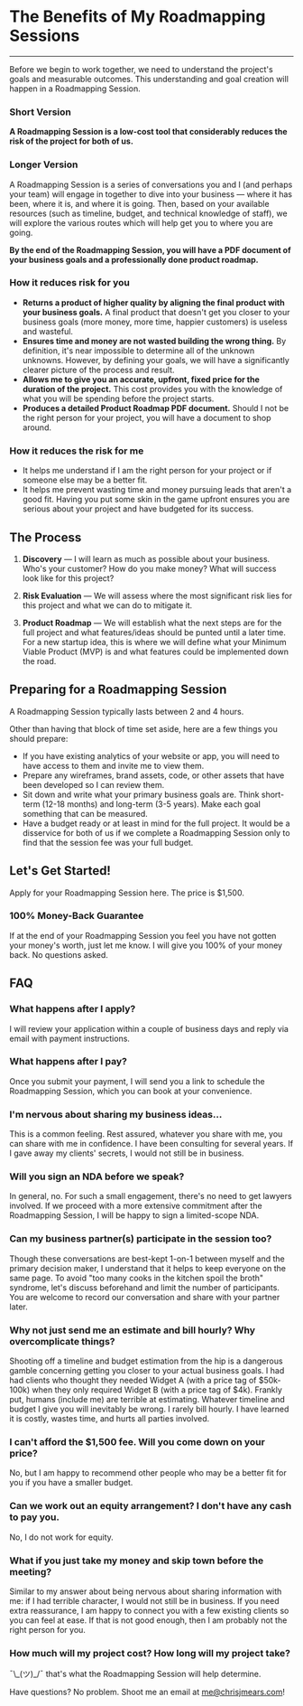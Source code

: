 # The Benefits of My Roadmapping Sessions
<hr class="star-primary">

Before we begin to work together, we need to understand the project's goals and measurable outcomes. This understanding and goal creation will happen in a Roadmapping Session.

### Short Version

**A Roadmapping Session is a low-cost tool that considerably reduces the risk of the project for both of us.**

### Longer Version

A Roadmapping Session is a series of conversations you and I (and perhaps your team) will engage in together to dive into your business — where it has been, where it is, and where it is going. Then, based on your available resources (such as timeline, budget, and technical knowledge of staff), we will explore the various routes which will help get you to where you are going.

**By the end of the Roadmapping Session, you will have a PDF document of your business goals and a professionally done product roadmap.**

### How it reduces risk for you

* **Returns a product of higher quality by aligning the final product with your business goals.** A final product that doesn't get you closer to your business goals (more money, more time, happier customers) is useless and wasteful.
* **Ensures time and money are not wasted building the wrong thing.** By definition, it's near impossible to determine all of the unknown unknowns. However, by defining your goals, we will have a significantly clearer picture of the process and result.
* **Allows me to give you an accurate, upfront, fixed price for the duration of the project.** This cost provides you with the knowledge of what you will be spending before the project starts.
* **Produces a detailed Product Roadmap PDF document.** Should I not be the right person for your project, you will have a document to shop around.

### How it reduces the risk for me

* It helps me understand if I am the right person for your project or if someone else may be a better fit.
* It helps me prevent wasting time and money pursuing leads that aren't a good fit. Having you put some skin in the game upfront ensures you are serious about your project and have budgeted for its success.

## The Process

1. **Discovery** — I will learn as much as possible about your business. Who's your customer? How do you make money? What will success look like for this project?

2. **Risk Evaluation** — We will assess where the most significant risk lies for this project and what we can do to mitigate it.

3. **Product Roadmap** — We will establish what the next steps are for the full project and what features/ideas should be punted until a later time. For a new startup idea, this is where we will define what your Minimum Viable Product (MVP) is and what features could be implemented down the road.

## Preparing for a Roadmapping Session

A Roadmapping Session typically lasts between 2 and 4 hours. 

Other than having that block of time set aside, here are a few things you should prepare:

* If you have existing analytics of your website or app, you will need to have access to them and invite me to view them.
* Prepare any wireframes, brand assets, code, or other assets that have been developed so I can review them.
* Sit down and write what your primary business goals are. Think short-term (12-18 months) and long-term (3-5 years). Make each goal something that can be measured.
* Have a budget ready or at least in mind for the full project. It would be a disservice for both of us if we complete a Roadmapping Session only to find that the session fee was your full budget.

## Let's Get Started!

Apply for your Roadmapping Session here. The price is $1,500.

### 100% Money-Back Guarantee

If at the end of your Roadmapping Session you feel you have not gotten your money's worth, just let me know. I will give you 100% of your money back. No questions asked.

## FAQ

### What happens after I apply?
I will review your application within a couple of business days and reply via email with payment instructions.

### What happens after I pay?
Once you submit your payment, I will send you a link to schedule the Roadmapping Session, which you can book at your convenience.

### I'm nervous about sharing my business ideas...
This is a common feeling. Rest assured, whatever you share with me, you can share with me in confidence. I have been consulting for several years. If I gave away my clients' secrets, I would not still be in business.

### Will you sign an NDA before we speak?
In general, no. For such a small engagement, there's no need to get lawyers involved. If we proceed with a more extensive commitment after the Roadmapping Session, I will be happy to sign a limited-scope NDA.

### Can my business partner(s) participate in the session too?
Though these conversations are best-kept 1-on-1 between myself and the primary decision maker, I understand that it helps to keep everyone on the same page. To avoid "too many cooks in the kitchen spoil the broth" syndrome, let's discuss beforehand and limit the number of participants. You are welcome to record our conversation and share with your partner later.

### Why not just send me an estimate and bill hourly? Why overcomplicate things?
Shooting off a timeline and budget estimation from the hip is a dangerous gamble concerning getting you closer to your actual business goals. I had had clients who thought they needed Widget A (with a price tag of $50k-100k) when they only required Widget B (with a price tag of $4k).
Frankly put, humans (include me) are terrible at estimating. Whatever timeline and budget I give you will inevitably be wrong.
I rarely bill hourly. I have learned it is costly, wastes time, and hurts all parties involved.

### I can't afford the $1,500 fee. Will you come down on your price?
No, but I am happy to recommend other people who may be a better fit for you if you have a smaller budget.

### Can we work out an equity arrangement? I don't have any cash to pay you.
No, I do not work for equity.

### What if you just take my money and skip town before the meeting?
Similar to my answer about being nervous about sharing information with me: if I had terrible character, I would not still be in business. If you need extra reassurance, I am happy to connect you with a few existing clients so you can feel at ease. If that is not good enough, then I am probably not the right person for you.

### How much will my project cost? How long will my project take?
¯\\\_(ツ)\_/¯ that's what the Roadmapping Session will help determine.

Have questions? No problem. Shoot me an email at [me@chrisjmears.com](mailto:me@chrisjmears.com)!
